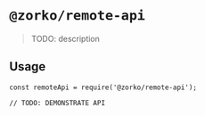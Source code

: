 # `@zorko/remote-api`

> TODO: description

## Usage

```
const remoteApi = require('@zorko/remote-api');

// TODO: DEMONSTRATE API
```
